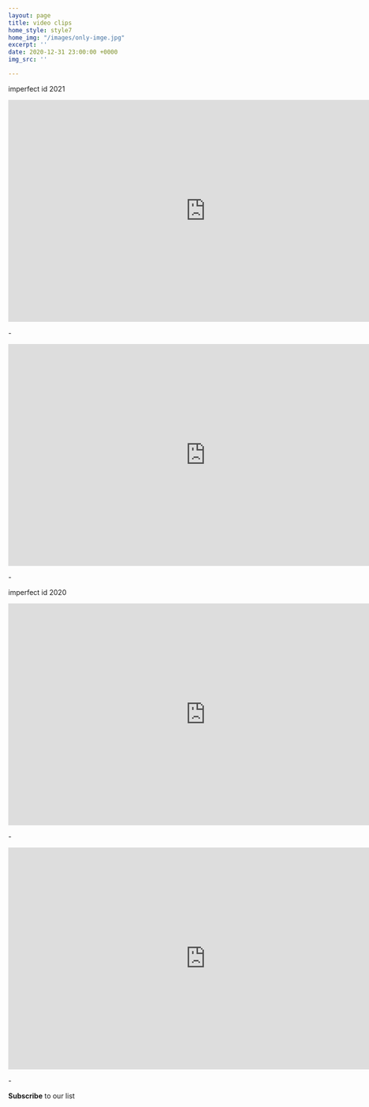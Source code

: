 ```yaml
---
layout: page
title: video clips
home_style: style7
home_img: "/images/only-imge.jpg"
excerpt: ''
date: 2020-12-31 23:00:00 +0000
img_src: ''

---
```


imperfect id 2021

<iframe width="800" height="450" src="https://www.youtube.com/embed/IR8xYvVSXbA" title="YouTube video player" frameborder="0" allow="accelerometer; autoplay; clipboard-write; encrypted-media; gyroscope; picture-in-picture" allowfullscreen></iframe>

\-

<iframe width="800" height="450" src="https://www.youtube.com/embed/ejSnabCK3ew" title="YouTube video player" frameborder="0" allow="accelerometer; autoplay; clipboard-write; encrypted-media; gyroscope; picture-in-picture" allowfullscreen></iframe>

\-

imperfect id 2020

<iframe width="800" height="450" src="https://www.youtube.com/embed/8InuYQmehKA" title="YouTube video player" frameborder="0" allow="accelerometer; autoplay; clipboard-write; encrypted-media; gyroscope; picture-in-picture" allowfullscreen></iframe>

\-

<iframe width="800" height="450" src="https://www.youtube.com/embed/BV8LIlT9pNE" title="YouTube video player" frameborder="0" allow="accelerometer; autoplay; clipboard-write; encrypted-media; gyroscope; picture-in-picture" allowfullscreen></iframe>

\-

**Subscribe** to our list